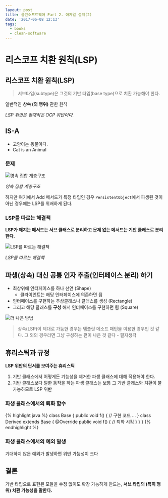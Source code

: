 ```yaml
---
layout: post
title: 클린소프트웨어 Part 2. 애자일 설계(2)
date: '2017-06-08 12:13'
tags:
  - books
  - clean-software
---
```


# 리스코프 치환 원칙(LSP)

## 리스코프 치환 원칙(LSP)

> 서브타입(subtype)은 그것의 기반 타입(base type)으로 치환 가능해야 한다.

일반적인 **상속 (의 행위)** 관한 원칙

*LSP 위반은 잠재적은 OCP 위반이다.*

## IS-A

* 고양이는 동물이다.
* Cat is an Animal

### 문제

![영속 집합 계층구조](https://www.plantuml.com/plantuml/img/IqmgBYbAJ2vHICv9B2vM24ujuOAm0bABYZEBIrBpIh29-ITbfIR3X4CoCejI0XABIYfHDQ7m57HB2tHhx1Gm9RHqYpBJCqfqxN0QX4DSGQ-qGCyEqrK0)

*영속 집합 계층구조*

하지만 여기에서 Add 메서드가 특정 타입인 경우 `PersistentObject`에서 파생된 것이 아닌 경우에는 LSP를 위배하게 된다.

### LSP를 따르는 해결책

**LSP가 깨지는 메서드는 서브 클래스로 분리하고 문제 없는 메서드는 기반 클래스로 분리한다.**

![LSP를 따르는 해결책](https://www.plantuml.com/plantuml/img/IqmgBYbAJ2vHICv9B2vMy4tDJKejSixFAqdCp4ijKgZcKW02xQ3KtFooL8qGpJeWW0Xvvddc0GMuQhaIKOq8JYs1QNDCIO4eWSW4f1OLPnQNfEQL4AF6FoahDRa4AXoIaLcK4f1OL5A9OWWNo23TqWBT6ZjqftEXsaQK8YtTeipqZ19TEvpsuH1Nq2ijqBF3T3m0)

*LSP를 따르는 해결책*

## 파생(상속) 대신 공통 인자 추출(인터페이스 분리) 하기

* 최상위에 인터페이스를 하나 선언 (Shape)
  * 클라이언트는 해당 인터페이스에 의존하면 됨
* 인터페이스를 구현하는 추상클래스나 클래스를 생성 (Rectangle)
* 그리고 해당 클래스를 **구성** 해서 인터페이스를 구현하면 됨 (Square)

![더 나은 방법](https://www.plantuml.com/plantuml/img/oymhIIrAIqnELGZEI2n8LQZcKW02xVJK4iUYr4GDJQvQhkISnE9YXQ3Kv9B4lFGSk9BYr9Bmp9II3A0Q6DyZDJCzemH9Kt1XQM8HJXs9nN13mNeWBh3HqqDOXYG6COiBuGuRtPpKj19Tc0G0)

> 상속(LSP)이 제대로 가능한 경우는 템플릿 메소드 패턴을 이용한 경우인 것 같다. 그 외의 경우라면 그냥 구성하는 편이 나은 것 같다 - 필자생각

## 휴리스틱과 규정

**LSP 위반의 단서를 보여주는 휴리스틱**

1. 기반 클래스에서 어떻게든 기능성을 제거한 파생 클래스에 대해 적용해야 한다.
2. 기반 클래스보다 덜한 동작을 하는 파생 클래스는 보통 그 기반 클래스와 치환이 불가능하므로 LSP 위반

### 파생 클래스에서의 퇴화 함수

{% highlight java %}
class Base {
  public void f() {
    // 구현 코드
    ...
  }
  class Derived extends Base {
    @Override
    public void f() {
      // 퇴화 시킴
    }
  }
}
{% endhighlight %}

### 파생 클래스에서의 예외 발생

기대하지 않은 예외가 발생하면 위반 가능성이 크다

## 결론

기반 타입으로 표현된 모듈을 수정 없이도 확장 가능하게 만드는, **서브 타입의 (특히 행위) 치환 가능성을 말한다.**
